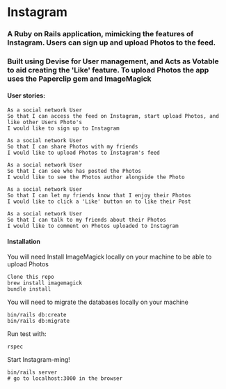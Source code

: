 Instagram
===


### A Ruby on Rails application, mimicking the features of Instagram. Users can sign up and upload Photos to the feed.
### Built using Devise for User management, and Acts as Votable to aid creating the 'Like' feature. To upload Photos the app uses the Paperclip gem and ImageMagick

#### User stories:

```
As a social network User
So that I can access the feed on Instagram, start upload Photos, and like other Users Photo's
I would like to sign up to Instagram
```

```
As a social network User
So that I can share Photos with my friends
I would like to upload Photos to Instagram's feed
```

```
As a social network User
So that I can see who has posted the Photos
I would like to see the Photos author alongside the Photo
```

```
As a social network User
So that I can let my friends know that I enjoy their Photos
I would like to click a 'Like' button on to like their Post
```
```
As a social network User
So that I can talk to my friends about their Photos
I would like to comment on Photos uploaded to Instagram
```


#### Installation
You will need Install ImageMagick locally on your machine to be able to upload Photos
```
Clone this repo
brew install imagemagick
bundle install
```
You will need to migrate the databases locally on your machine
```
bin/rails db:create
bin/rails db:migrate
```
Run test with:
```
rspec
```
Start Instagram-ming!
```
bin/rails server
# go to localhost:3000 in the browser
```
